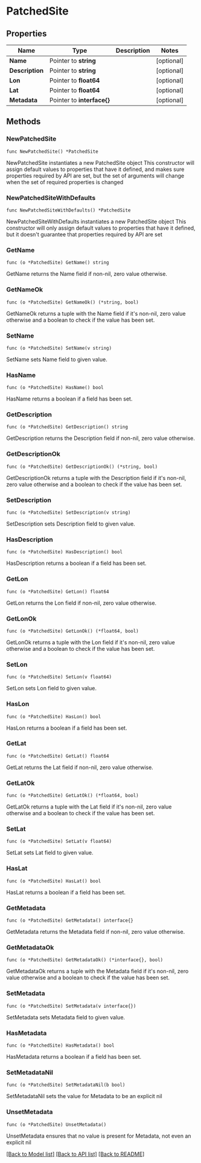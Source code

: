 # PatchedSite

## Properties

Name | Type | Description | Notes
------------ | ------------- | ------------- | -------------
**Name** | Pointer to **string** |  | [optional] 
**Description** | Pointer to **string** |  | [optional] 
**Lon** | Pointer to **float64** |  | [optional] 
**Lat** | Pointer to **float64** |  | [optional] 
**Metadata** | Pointer to **interface{}** |  | [optional] 

## Methods

### NewPatchedSite

`func NewPatchedSite() *PatchedSite`

NewPatchedSite instantiates a new PatchedSite object
This constructor will assign default values to properties that have it defined,
and makes sure properties required by API are set, but the set of arguments
will change when the set of required properties is changed

### NewPatchedSiteWithDefaults

`func NewPatchedSiteWithDefaults() *PatchedSite`

NewPatchedSiteWithDefaults instantiates a new PatchedSite object
This constructor will only assign default values to properties that have it defined,
but it doesn't guarantee that properties required by API are set

### GetName

`func (o *PatchedSite) GetName() string`

GetName returns the Name field if non-nil, zero value otherwise.

### GetNameOk

`func (o *PatchedSite) GetNameOk() (*string, bool)`

GetNameOk returns a tuple with the Name field if it's non-nil, zero value otherwise
and a boolean to check if the value has been set.

### SetName

`func (o *PatchedSite) SetName(v string)`

SetName sets Name field to given value.

### HasName

`func (o *PatchedSite) HasName() bool`

HasName returns a boolean if a field has been set.

### GetDescription

`func (o *PatchedSite) GetDescription() string`

GetDescription returns the Description field if non-nil, zero value otherwise.

### GetDescriptionOk

`func (o *PatchedSite) GetDescriptionOk() (*string, bool)`

GetDescriptionOk returns a tuple with the Description field if it's non-nil, zero value otherwise
and a boolean to check if the value has been set.

### SetDescription

`func (o *PatchedSite) SetDescription(v string)`

SetDescription sets Description field to given value.

### HasDescription

`func (o *PatchedSite) HasDescription() bool`

HasDescription returns a boolean if a field has been set.

### GetLon

`func (o *PatchedSite) GetLon() float64`

GetLon returns the Lon field if non-nil, zero value otherwise.

### GetLonOk

`func (o *PatchedSite) GetLonOk() (*float64, bool)`

GetLonOk returns a tuple with the Lon field if it's non-nil, zero value otherwise
and a boolean to check if the value has been set.

### SetLon

`func (o *PatchedSite) SetLon(v float64)`

SetLon sets Lon field to given value.

### HasLon

`func (o *PatchedSite) HasLon() bool`

HasLon returns a boolean if a field has been set.

### GetLat

`func (o *PatchedSite) GetLat() float64`

GetLat returns the Lat field if non-nil, zero value otherwise.

### GetLatOk

`func (o *PatchedSite) GetLatOk() (*float64, bool)`

GetLatOk returns a tuple with the Lat field if it's non-nil, zero value otherwise
and a boolean to check if the value has been set.

### SetLat

`func (o *PatchedSite) SetLat(v float64)`

SetLat sets Lat field to given value.

### HasLat

`func (o *PatchedSite) HasLat() bool`

HasLat returns a boolean if a field has been set.

### GetMetadata

`func (o *PatchedSite) GetMetadata() interface{}`

GetMetadata returns the Metadata field if non-nil, zero value otherwise.

### GetMetadataOk

`func (o *PatchedSite) GetMetadataOk() (*interface{}, bool)`

GetMetadataOk returns a tuple with the Metadata field if it's non-nil, zero value otherwise
and a boolean to check if the value has been set.

### SetMetadata

`func (o *PatchedSite) SetMetadata(v interface{})`

SetMetadata sets Metadata field to given value.

### HasMetadata

`func (o *PatchedSite) HasMetadata() bool`

HasMetadata returns a boolean if a field has been set.

### SetMetadataNil

`func (o *PatchedSite) SetMetadataNil(b bool)`

 SetMetadataNil sets the value for Metadata to be an explicit nil

### UnsetMetadata
`func (o *PatchedSite) UnsetMetadata()`

UnsetMetadata ensures that no value is present for Metadata, not even an explicit nil

[[Back to Model list]](../README.md#documentation-for-models) [[Back to API list]](../README.md#documentation-for-api-endpoints) [[Back to README]](../README.md)


